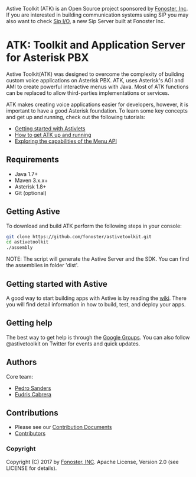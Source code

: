 Astive Toolkit (ATK) is an Open Source project sponsored by [Fonoster, Inc](https://fonoster.com). If you are interested in building communication systems using SIP you may also want to check [Sip I/O](https://github.com/psanders/sip.io), a new Sip Server built at Fonoster Inc.

# ATK: Toolkit and Application Server for Asterisk PBX

Astive Toolkit(ATK) was designed to overcome the complexity of building custom voice applications on Asterisk PBX. ATK, uses Asterisk's AGI and AMI to create powerful interactive menus with Java. Most of ATK functions can be replaced to allow third-parties implementations or services.

ATK makes creating voice applications easier for developers, however, it is important to have a good Asterisk foundation. To learn some key concepts and get up and running, check out the following tutorials:

* [Getting started with Astivlets](https://github.com/fonoster/astivetoolkit/wiki/Tutorial:-Getting-Started-With-Astivlets)
* [How to get ATK up and running](https://github.com/fonoster/astivetoolkit/wiki/Tutorial:-How-to-get-ATK-up-and-running)
* [Exploring the capabilities of the Menu API](https://github.com/fonoster/astivetoolkit/wiki/Tutorial:-Exploring-the-capabilities-of-the-Menu-API)

## Requirements

* Java 1.7+
* Maven 3.x.x+
* Asterisk 1.8+
* Git (optional)

## Getting Astive

To download and build ATK perform the following steps in your console:

```bash
git clone https://github.com/fonoster/astivetoolkit.git
cd astivetoolkit
./assembly
```

NOTE: The script will generate the Astive Server and the SDK. You can find the assemblies in folder 'dist'.

## Getting started with Astive

A good way to start building apps with Astive is by reading the [wiki](https://github.com/fonoster/astivetoolkit/wiki/GuideHelloWorldTutorial). There you will find detail information in how to build, test, and deploy your apps.

## Getting help

The best way to get help is through the [Google Groups](http://bit.ly/13KGLyx). You can also follow @astivetoolkit on Twitter for events and quick updates.

## Authors

Core team:

* [Pedro Sanders](https://github.com/psanders)
* [Eudris Cabrera](https://github.com/ecabrerar)

## Contributions
* Please see our [Contribution Documents](https://raw.githubusercontent.com/fonoster/astivetoolkit/master/CONTRIBUTORS) 
* [Contributors](https://github.com/fonoster/astivetoolkit/contributors)

### Copyright

Copyright (C) 2017 by [Fonoster, INC](https://fonoster.com). Apache License, Version 2.0 (see LICENSE for details).
